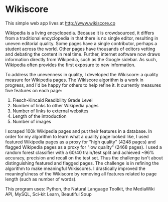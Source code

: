 # Wikiscore

This simple web app lives at http://www.wikiscore.co

Wikipedia is a living encyclopedia. Because it is crowdsourced, it differs from a 
traditional encyclopedia in that there is no single editor, resulting in uneven editorial
quality. Some pages have a single contributor, perhaps a student across the world. Other
pages have thousands of editors vetting and debating the content in real time. Further,
internet software now draws information directly from Wikipedia, such as the Google
sidebar. As such, Wikipedia often provides the first exposure to new information.

To address the unevenness in quality, I developed the Wikiscore: a quality measure for Wikipedia
pages. The Wikiscore algorithm is a work in progress, and I'd be happy for others to help refine it. 
It currently measures five features on each page:
1. Flesch-Kincaid Readibility Grade Level 
2. Number of links to other Wikipedia pages
3. Number of links to external websites
4. Length of the introduction
5. Number of images

I scraped 100k Wikipedia pages and put their features in a database. In order for my 
algorithm to learn what a quality page looked like, I used featured Wikipedia pages as a 
proxy for "high quality" (4248 pages) and flagged Wikipedia pages as a proxy for "low 
quality" (2468 pages). I used a random forest classifier with a 60/40 train/test split 
and achieved ~96% accuracy, precision and recall on the test set. Thus the challenge 
isn't about distinguishing featured and flagged pages. The challenge is in refining the 
algorithm to make meaningful Wikiscores. I drastically improved the meaningfulness of 
the Wikiscore by removing all features related to page length (such as number of words). 

This program uses:
Python, the Natural Language Toolkit, the MediaWiki API, MySQL, Sci-kit Learn, Beautiful Soup
